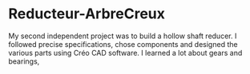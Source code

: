 # Reducteur-ArbreCreux
My second independent project was to build a hollow shaft reducer. I followed precise specifications, chose components and designed the various parts using Créo CAD software. I learned a lot about gears and bearings, 
